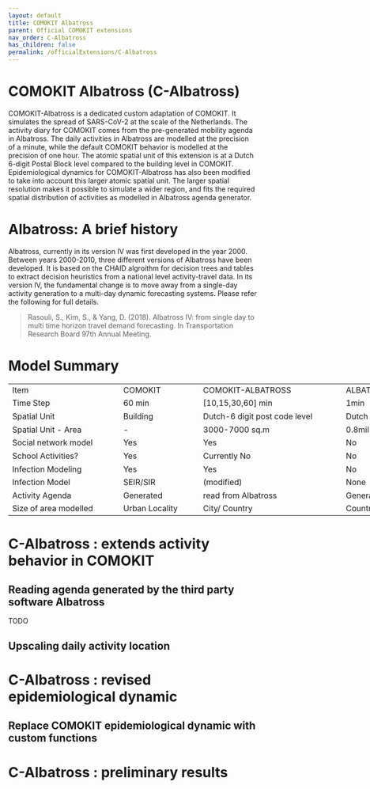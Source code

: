 ```yaml
---
layout: default
title: COMOKIT Albatross
parent: Official COMOKIT extensions
nav_order: C-Albatross
has_children: false
permalink: /officialExtensions/C-Albatross
---
```


# COMOKIT Albatross (C-Albatross)

COMOKIT-Albatross is a dedicated custom adaptation  of COMOKIT. It  simulates the spread of SARS-CoV-2 at the scale of the Netherlands. The activity diary for COMOKIT comes from the pre-generated mobility agenda in Albatross. The daily activities in Albatross are modelled at the precision of a minute, while the default COMOKIT behavior is modelled at the precision of one hour. The atomic spatial unit of this extension is at a Dutch 6-digit Postal Block level compared to the building level in COMOKIT. Epidemiological dynamics for COMOKIT-Albatross has also been modified to take into account  this larger atomic spatial unit. The larger spatial resolution makes it possible to simulate a wider region, and fits the required spatial distribution of activities as modelled in Albatross agenda generator.

# Albatross: A brief history

Albatross, currently in its version IV was first developed in the year 2000. Between years 2000-2010, three different versions of Albatross have been developed. It is based on the CHAID algroithm for decision trees and tables to extract decision heuristics from a national level activity-travel data. In its version IV, the fundamental change is to move away from a single-day activity generation to a multi-day dynamic forecasting systems.  Please refer the following for full details.

> Rasouli, S., Kim, S., & Yang, D. (2018). Albatross IV: from single day to multi time horizon travel demand forecasting. In Transportation Research Board 97th Annual Meeting.

# Model Summary

<table border=0 cellpadding=0 cellspacing=0 width=973 style='border-collapse:
 collapse;table-layout:fixed;width:730pt'>
 <col width=224 style='mso-width-source:userset;mso-width-alt:7168;width:168pt'>
 <col width=153 style='mso-width-source:userset;mso-width-alt:4906;width:115pt'>
 <col width=292 style='mso-width-source:userset;mso-width-alt:9344;width:219pt'>
 <col width=304 style='mso-width-source:userset;mso-width-alt:9728;width:228pt'>
 <tr height=27 style='height:20.0pt'>
  <td height=27 class=xl63 width=224 style='height:20.0pt;width:168pt'>Item</td>
  <td class=xl63 width=153 style='width:115pt'>COMOKIT</td>
  <td class=xl63 width=292 style='width:219pt'>COMOKIT-ALBATROSS</td>
  <td class=xl63 width=304 style='width:228pt'>ALBATROSS</td>
 </tr>
 <tr height=27 style='height:20.0pt'>
  <td height=27 class=xl63 style='height:20.0pt'>Time Step</td>
  <td class=xl63>60 min</td>
  <td class=xl63>[10,15,30,60] min</td>
  <td class=xl63>1min</td>
 </tr>
 <tr height=27 style='height:20.0pt'>
  <td height=27 class=xl63 style='height:20.0pt'>Spatial Unit</td>
  <td class=xl63>Building</td>
  <td class=xl63>Dutch-6 digit post code level</td>
  <td class=xl63>Dutch - 4 digit post code level</td>
 </tr>
 <tr height=27 style='height:20.0pt'>
  <td height=27 class=xl63 style='height:20.0pt'>Spatial Unit - Area</td>
  <td class=xl63>-</td>
  <td class=xl63>3000-7000 sq.m</td>
  <td class=xl63>0.8mil-1.9mil sq.m</td>
 </tr>
 <tr height=27 style='height:20.0pt'>
  <td height=27 class=xl63 style='height:20.0pt'>Social network model</td>
  <td class=xl63>Yes</td>
  <td class=xl63>Yes</td>
  <td class=xl63>No</td>
 </tr>
 <tr height=27 style='height:20.0pt'>
  <td height=27 class=xl63 style='height:20.0pt'>School Activities?</td>
  <td class=xl63>Yes</td>
  <td class=xl63>Currently No</td>
  <td class=xl63>No</td>
 </tr>
 <tr height=27 style='height:20.0pt'>
  <td height=27 class=xl63 style='height:20.0pt'>Infection Modeling</td>
  <td class=xl63>Yes</td>
  <td class=xl63>Yes</td>
  <td class=xl63>No</td>
 </tr>
 <tr height=27 style='height:20.0pt'>
  <td height=27 class=xl63 style='height:20.0pt'>Infection Model</td>
  <td class=xl63>SEIR/SIR</td>
  <td class=xl63>(modified)</td>
  <td class=xl63>None</td>
 </tr>
 <tr height=27 style='height:20.0pt'>
  <td height=27 class=xl63 style='height:20.0pt'>Activity Agenda</td>
  <td class=xl63>Generated</td>
  <td class=xl63>read from Albatross</td>
  <td class=xl63>Generated</td>
 </tr>
 <tr height=27 style='height:20.0pt'>
  <td height=27 class=xl63 style='height:20.0pt'>Size of area modelled</td>
  <td class=xl63>Urban Locality</td>
  <td class=xl63>City/ Country</td>
  <td class=xl63>Country</td>
 </tr>
 <![if supportMisalignedColumns]>
 <tr height=0 style='display:none'>
  <td width=224 style='width:168pt'></td>
  <td width=153 style='width:115pt'></td>
  <td width=292 style='width:219pt'></td>
  <td width=304 style='width:228pt'></td>
 </tr>
 <![endif]>
</table>

# C-Albatross : extends activity behavior in COMOKIT

## Reading agenda generated by the third party software Albatross

TODO

## Upscaling daily activity location

# C-Albatross : revised epidemiological dynamic

## Replace COMOKIT epidemiological dynamic with custom functions

# C-Albatross : preliminary results
